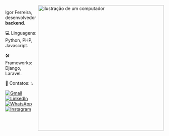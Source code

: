 <img src="https://raw.githubusercontent.com/MicaelliMedeiros/micaellimedeiros/master/image/computer-illustration.png" alt="ilustração de um computador" min-width="400px" max-width="400px" width="400px" align="right">

<p align="left"> 
  Igor Ferreira, desenvolvedor <strong>backend</strong>.
</p>

<p align="left">
  💻 Linguagens: Python, PHP, Javascript.
</p>

<p align="left">
  🛠 Frameworks: Django, Laravel.
</p>

<p align="left">
  📱 Contatos: ⤵️
</p>

<p align="left">
  <a href="#" title="Gmail">
  <img src="https://img.shields.io/badge/-Gmail-FF0000?style=flat-square&labelColor=FF0000&logo=gmail&logoColor=white&link=mailto:igorfgb2006@gmail.com?subject=Sauda%C3%A7%C3%B5es&body=Ola!" alt="Gmail"/></a>
  <a href="#" title="LinkedIn">
  <img src="https://img.shields.io/badge/-Linkedin-0e76a8?style=flat-square&logo=Linkedin&logoColor=white&link=https://www.linkedin.com/in/igor-ferreira-b33094265/" alt="LinkedIn"/></a>
  <a href="#" title="WhatsApp">
  <img src="https://img.shields.io/badge/-WhatsApp-25d366?style=flat-square&labelColor=25d366&logo=whatsapp&logoColor=white&link=https://api.whatsapp.com/send?phone=5531971093532&text=Ol%C3%A1!%20Peguei%20seu%20n%C3%BAmero%20no%20GitHub,%20est%C3%A1%20dispon%C3%ADvel%20para%20uma%20conversa?" alt="WhatsApp"/></a>
  <a href="#" title="Facebook">
  <img src="https://img.shields.io/badge/-Instagram-DF0174?style=flat-square&labelColor=DF0174&logo=instagram&logoColor=white&link=https://www.instagram.com/igorferreiraa.b/" alt="Instagram"/></a>
</p>
